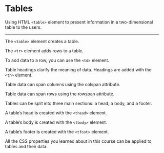 # Tables

Using HTML `<table>` element to present information in a two-dimensional table to the users.

----

The `<table>` element creates a table.

The `<tr>` element adds rows to a table.

To add data to a row, you can use the `<td>` element.

Table headings clarify the meaning of data. Headings are added with the `<th>` element.

Table data can span columns using the colspan attribute.

Table data can span rows using the rowspan attribute.

Tables can be split into three main sections: a head, a body, and a footer.

A table’s head is created with the `<thead>` element.

A table’s body is created with the `<tbody>` element.

A table’s footer is created with the `<tfoot>` element.

All the CSS properties you learned about in this course can be applied to tables and their data.
